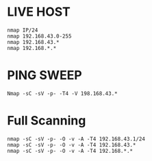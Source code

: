 # LIVE HOST

    nmap IP/24
    nmap 192.168.43.0-255
    nmap 192.168.43.*
    nmap 192.168.*.*


 # PING SWEEP 

    Nmap -sC -sV -p- -T4 -V 198.168.43.*

# Full Scanning

    nmap -sC -sV -p- -O -v -A -T4 192.168.43.1/24
    nmap -sC -sV -p- -O -v -A -T4 192.168.43.*
    nmap -sC -sV -p- -O -v -A -T4 192.168.*.*
   

   
